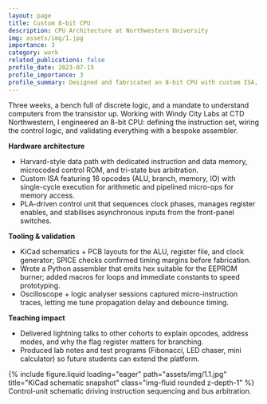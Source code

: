 ```yaml
---
layout: page
title: Custom 8-bit CPU
description: CPU Architecture at Northwestern University
img: assets/img/1.jpg
importance: 3
category: work
related_publications: false
profile_date: 2023-07-15
profile_importance: 3
profile_summary: Designed and fabricated an 8-bit CPU with custom ISA, control logic, and assembly tooling during a CTD Northwestern residency.
---
```


Three weeks, a bench full of discrete logic, and a mandate to understand computers from the transistor up. Working with Windy City Labs at CTD Northwestern, I engineered an 8-bit CPU: defining the instruction set, wiring the control logic, and validating everything with a bespoke assembler.

**Hardware architecture**
- Harvard-style data path with dedicated instruction and data memory, microcoded control ROM, and tri-state bus arbitration.
- Custom ISA featuring 16 opcodes (ALU, branch, memory, IO) with single-cycle execution for arithmetic and pipelined micro-ops for memory access.
- PLA-driven control unit that sequences clock phases, manages register enables, and stabilises asynchronous inputs from the front-panel switches.

**Tooling & validation**
- KiCad schematics + PCB layouts for the ALU, register file, and clock generator; SPICE checks confirmed timing margins before fabrication.
- Wrote a Python assembler that emits hex suitable for the EEPROM burner; added macros for loops and immediate constants to speed prototyping.
- Oscilloscope + logic analyser sessions captured micro-instruction traces, letting me tune propagation delay and debounce timing.

**Teaching impact**
- Delivered lightning talks to other cohorts to explain opcodes, address modes, and why the flag register matters for branching.
- Produced lab notes and test programs (Fibonacci, LED chaser, mini calculator) so future students can extend the platform.

<div class="row">
    <div class="col-sm mt-3 mt-md-0">
        {% include figure.liquid loading="eager" path="assets/img/1.1.jpg" title="KiCad schematic snapshot" class="img-fluid rounded z-depth-1" %}
    </div>
</div>
<div class="caption">
    Control-unit schematic driving instruction sequencing and bus arbitration.
</div>

